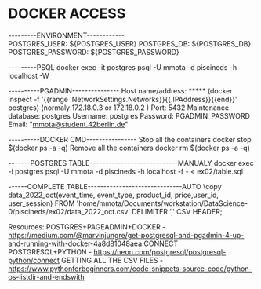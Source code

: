 # DOCKER ACCESS

---------ENVIRONMENT------------  
  POSTGRES_USER: ${POSTGRES_USER}
  POSTGRES_DB: ${POSTGRES_DB}
  POSTGRES_PASSWORD: ${POSTGRES_PASSWORD}

---------PSQL
docker exec -it postgres psql -U mmota -d piscineds -h localhost -W


----------PGADMIN---------------
Host name/address: ***** (docker inspect -f '{{range .NetworkSettings.Networks}}{{.IPAddress}}{{end}}' postgres)
(normaly 172.18.0.3 or 172.18.0.2 )
Port: 5432
Maintenance database: postgres
Username: postgres
Password: PGADMIN_PASSWORD
Email: "mmota@student.42berlin.de"

----------DOCKER CMD----------------
Stop all the containers
docker stop $(docker ps -a -q)
Remove all the containers
docker rm $(docker ps -a -q)

-------POSTGRES TABLE----------------------------MANUALY
docker exec -i postgres psql -U mmota -d piscineds -h localhost  -f - < ex02/table.sql

------COMPLETE TABLE------------------------------AUTO
\copy data_2022_oct(event_time, event_type, product_id, price,user_id, user_session) FROM 'home/mmota/Documents/workstation/DataScience-0/piscineds/ex02/data_2022_oct.csv' DELIMITER ',' CSV HEADER;


Resources:
POSTGRES+PAGEADMIN+DOCKER - https://medium.com/@marvinjungre/get-postgresql-and-pgadmin-4-up-and-running-with-docker-4a8d81048aea
CONNECT POSTGRESQL+PYTHON - https://neon.com/postgresql/postgresql-python/connect
GETTING ALL THE CSV FILES - https://www.pythonforbeginners.com/code-snippets-source-code/python-os-listdir-and-endswith